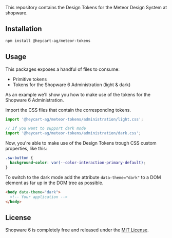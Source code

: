 This repository contains the Design Tokens for the Meteor Design System at shopware.

## Installation

```sh
npm install @heycart-ag/meteor-tokens
```

## Usage

This packages exposes a handful of files to consume:

- Primitive tokens
- Tokens for the Shopware 6 Administration (light & dark)

As an example we'll show you how to make use of the tokens
for the Shopware 6 Administration.

Import the CSS files that contain the corresponding tokens.

```js
import '@heycart-ag/meteor-tokens/administration/light.css';

// If you want to support dark mode
import '@heycart-ag/meteor-tokens/administration/dark.css';
```

Now, you're able to make use of the Design Tokens trough
CSS custom properties, like this:

```css
.sw-button {
  background-color: var(--color-interaction-primary-default);
}
```

To switch to the dark mode add the attribute `data-theme="dark"` to
a DOM element as far up in the DOM tree as possible.

```html
<body data-theme="dark">
  <!-- Your application -->
</body>
```

## License

Shopware 6 is completely free and released under the [MIT License](./LICENSE.md).
